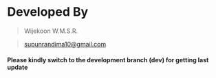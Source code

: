 # Developed By

> Wijekoon W.M.S.R.

> supunrandima10@gmail.com

#### Please kindly switch to the development branch (dev) for getting last update